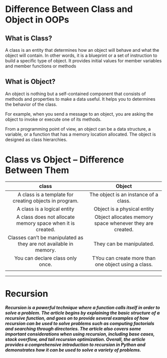 # Difference Between Class and Object in OOPs

## What is Class?

A class is an entity that determines how an object will behave and what the object will contain. In other words, it is a blueprint or a set of instruction to build a specific type of object. It provides initial values for member variables and member functions or methods

## What is Object?

An object is nothing but a self-contained component that consists of methods and properties to make a data useful. It helps you to determines the behavior of the class.

For example, when you send a message to an object, you are asking the object to invoke or execute one of its methods.

From a programming point of view, an object can be a data structure, a variable, or a function that has a memory location allocated. The object is designed as class hierarchies.

# Class vs Object – Difference Between Them

|                               class                               |                          Object                          |
| :---------------------------------------------------------------: | :------------------------------------------------------: |
|      A class is a template for creating objects in program.       |          The object is an instance of a class.           |
|                    A class is a logical entity                    |               Object is a physical entity                |
|    A class does not allocate memory space when it is created.     | Object allocates memory space whenever they are created. |
| Classes can’t be manipulated as they are not available in memory. |                 They can be manipulated.                 |
|                 You can declare class only once.                  |   TYou can create more than one object using a class.    |
|  |

---

# Recursion 

***Recursion is a powerful technique where a function calls itself in order to solve a problem. The article begins by explaining the basic structure of a recursive function, and goes on to provide several examples of how recursion can be used to solve problems such as computing factorials and searching through directories. The article also covers some important considerations when using recursion, including base cases, stack overflow, and tail recursion optimization. Overall, the article provides a comprehensive introduction to recursion in Python and demonstrates how it can be used to solve a variety of problems.***